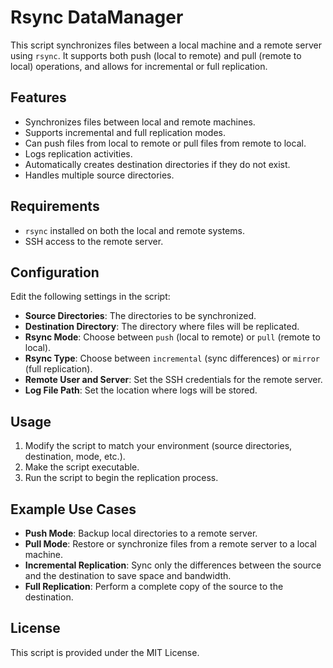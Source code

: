 # Rsync DataManager

This script synchronizes files between a local machine and a remote server using `rsync`. It supports both push (local to remote) and pull (remote to local) operations, and allows for incremental or full replication.

## Features

- Synchronizes files between local and remote machines.
- Supports incremental and full replication modes.
- Can push files from local to remote or pull files from remote to local.
- Logs replication activities.
- Automatically creates destination directories if they do not exist.
- Handles multiple source directories.

## Requirements

- `rsync` installed on both the local and remote systems.
- SSH access to the remote server.

## Configuration

Edit the following settings in the script:

- **Source Directories**: The directories to be synchronized.
- **Destination Directory**: The directory where files will be replicated.
- **Rsync Mode**: Choose between `push` (local to remote) or `pull` (remote to local).
- **Rsync Type**: Choose between `incremental` (sync differences) or `mirror` (full replication).
- **Remote User and Server**: Set the SSH credentials for the remote server.
- **Log File Path**: Set the location where logs will be stored.

## Usage

1. Modify the script to match your environment (source directories, destination, mode, etc.).
2. Make the script executable.
3. Run the script to begin the replication process.

## Example Use Cases

- **Push Mode**: Backup local directories to a remote server.
- **Pull Mode**: Restore or synchronize files from a remote server to a local machine.
- **Incremental Replication**: Sync only the differences between the source and the destination to save space and bandwidth.
- **Full Replication**: Perform a complete copy of the source to the destination.

## License

This script is provided under the MIT License.